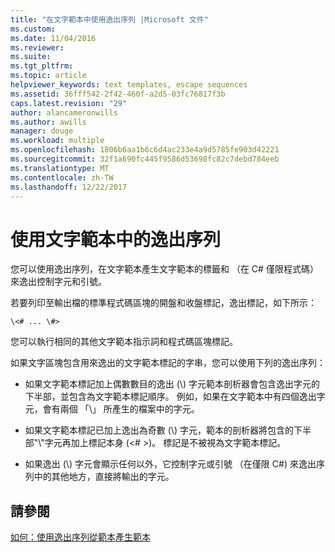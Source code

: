 ```yaml
---
title: "在文字範本中使用逸出序列 |Microsoft 文件"
ms.custom: 
ms.date: 11/04/2016
ms.reviewer: 
ms.suite: 
ms.tgt_pltfrm: 
ms.topic: article
helpviewer_keywords: text templates, escape sequences
ms.assetid: 36fff542-2f42-460f-a2d5-03fc76817f3b
caps.latest.revision: "29"
author: alancameronwills
ms.author: awills
manager: douge
ms.workload: multiple
ms.openlocfilehash: 1806b6aa1b6c6d4ac233e4a9d5785fe903d42221
ms.sourcegitcommit: 32f1a690fc445f9586d53698fc82c7debd784eeb
ms.translationtype: MT
ms.contentlocale: zh-TW
ms.lasthandoff: 12/22/2017
---
```

# <a name="using-escape-sequences-in-text-templates"></a>使用文字範本中的逸出序列
您可以使用逸出序列，在文字範本產生文字範本的標籤和 （在 C# 僅限程式碼） 來逸出控制字元和引號。  
  
 若要列印至輸出檔的標準程式碼區塊的開盤和收盤標記，逸出標記，如下所示：  
  
```  
\<# ... \#>  
```  
  
 您可以執行相同的其他文字範本指示詞和程式碼區塊標記。  
  
 如果文字區塊包含用來逸出的文字範本標記的字串，您可以使用下列的逸出序列：  
  
-   如果文字範本標記加上偶數數目的逸出 (\\) 字元範本剖析器會包含逸出字元的下半部，並包含為文字範本標記順序。 例如，如果在文字範本中有四個逸出字元，會有兩個 「\\」 所產生的檔案中的字元。  
  
-   如果文字範本標記已加上逸出為奇數 (\\) 字元，範本的剖析器將包含的下半部"\\"字元再加上標記本身 (\<# >)。 標記是不被視為文字範本標記。  
  
-   如果逸出 (\\) 字元會顯示任何以外，它控制字元或引號 （在僅限 C#) 來逸出序列中的其他地方，直接將輸出的字元。  
  
## <a name="see-also"></a>請參閱  
 [如何：使用逸出序列從範本產生範本](../modeling/how-to-generate-templates-from-templates-by-using-escape-sequences.md)